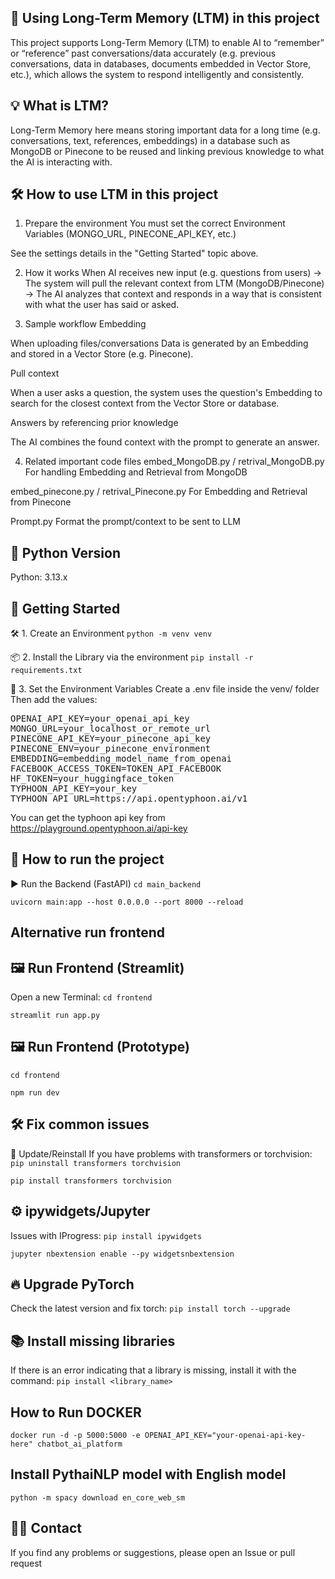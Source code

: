 ## 🧠 Using Long-Term Memory (LTM) in this project
This project supports Long-Term Memory (LTM) to enable AI to “remember” or “reference” past conversations/data accurately (e.g. previous conversations, data in databases, documents embedded in Vector Store, etc.), which allows the system to respond intelligently and consistently.

## 💡 What is LTM?
Long-Term Memory here means storing important data for a long time (e.g. conversations, text, references, embeddings) in a database such as MongoDB or Pinecone to be reused and linking previous knowledge to what the AI ​​is interacting with.

## 🛠️ How to use LTM in this project
1. Prepare the environment
You must set the correct Environment Variables (MONGO_URL, PINECONE_API_KEY, etc.)

See the settings details in the "Getting Started" topic above.

2. How it works
When AI receives new input (e.g. questions from users)
→ The system will pull the relevant context from LTM (MongoDB/Pinecone)
→ The AI ​​analyzes that context and responds in a way that is consistent with what the user has said or asked.

3. Sample workflow
Embedding

When uploading files/conversations Data is generated by an Embedding and stored in a Vector Store (e.g. Pinecone).

Pull context

When a user asks a question, the system uses the question's Embedding to search for the closest context from the Vector Store or database.

Answers by referencing prior knowledge

The AI ​​combines the found context with the prompt to generate an answer.

4. Related important code files
embed_MongoDB.py / retrival_MongoDB.py
For handling Embedding and Retrieval from MongoDB

embed_pinecone.py / retrival_Pinecone.py
For Embedding and Retrieval from Pinecone

Prompt.py
Format the prompt/context to be sent to LLM

## 🐍 Python Version
Python: 3.13.x

## 🚀 Getting Started
🛠️ 1. Create an Environment
```python -m venv venv```

📦 2. Install the Library via the environment
```pip install -r requirements.txt```

🔐 3. Set the Environment Variables
Create a .env file inside the venv/ folder Then add the values:

<pre>OPENAI_API_KEY=your_openai_api_key
MONGO_URL=your_localhost_or_remote_url
PINECONE_API_KEY=your_pinecone_api_key
PINECONE_ENV=your_pinecone_environment
EMBEDDING=embedding_model_name_from_openai
FACEBOOK_ACCESS_TOKEN=TOKEN_API_FACEBOOK
HF_TOKEN=your_huggingface_token
TYPHOON_API_KEY=your_key
TYPHOON_API_URL=https://api.opentyphoon.ai/v1
</pre>

You can get the typhoon api key from https://playground.opentyphoon.ai/api-key

## 🧪 How to run the project
▶️ Run the Backend (FastAPI)
```cd main_backend```

```uvicorn main:app --host 0.0.0.0 --port 8000 --reload ```

## Alternative run frontend 

## 🖼️ Run Frontend (Streamlit)
Open a new Terminal:
```cd frontend```

```streamlit run app.py```
## 🖼️ Run Frontend (Prototype)
```cd frontend```

```npm run dev```

## 🛠️ Fix common issues
🔄 Update/Reinstall
If you have problems with transformers or torchvision:
```pip uninstall transformers torchvision```

```pip install transformers torchvision```

## ⚙️ ipywidgets/Jupyter
Issues with IProgress:
```pip install ipywidgets```

```jupyter nbextension enable --py widgetsnbextension```

## 🔥 Upgrade PyTorch
Check the latest version and fix torch:
```pip install torch --upgrade```

## 📚 Install missing libraries
If there is an error indicating that a library is missing, install it with the command:
```pip install <library_name>```

## How to Run DOCKER
```docker run -d -p 5000:5000 -e OPENAI_API_KEY="your-openai-api-key-here" chatbot_ai_platform```

## Install PythaiNLP model with English model
```python -m spacy download en_core_web_sm```

## 🙋‍♂️ Contact
If you find any problems or suggestions, please open an Issue or pull request
